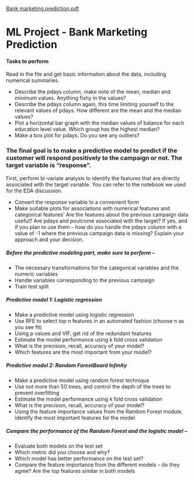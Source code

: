[Bank marketing prediction.pdf](https://github.com/git-isha/Bank-marketing-prediction/files/6818291/Bank.marketing.prediction.pdf)
# ML Project - Bank Marketing Prediction

#### Tasks to perform

Read in the file and get basic information about the data, including numerical summaries.
- Describe the pdays column, make note of the mean, median and minimum values. Anything fishy in the values?
- Describe the pdays column again, this time limiting yourself to the relevant values of pdays. How different are the mean and the median values?
- Plot a horizontal bar graph with the median values of balance for each education level value. Which group has the highest median?
- Make a box plot for pdays. Do you see any outliers?
### The final goal is to make a predictive model to predict if the customer will respond positively to the campaign or not. The target variable is “response”.

First, perform bi-variate analysis to identify the features that are directly associated with the target variable. You can refer to the notebook we used for the EDA discussion.
- Convert the response variable to a convenient form
- Make suitable plots for associations with numerical features and categorical features’ Are the features about the previous campaign data useful? Are pdays and poutcome associated with the target? 
If yes, and if you plan to use them – how do you handle the pdays column with a value of -1 where the previous campaign data is missing? Explain your approach and your decision.

##### Before the predictive modeling part, make sure to perform –
- The necessary transformations for the categorical variables and the numeric variables
- Handle variables corresponding to the previous campaign
- Train test split

##### Predictive model 1: Logistic regression
- Make a predictive model using logistic regression
- Use RFE to select top n features in an automated fashion (choose n as you see fit)
- Using p values and VIF, get rid of the redundant features
- Estimate the model performance using k fold cross validation
- What is the precision, recall, accuracy of your model?
- Which features are the most important from your model?

##### Predictive model 2: Random ForestBoard Infinity
- Make a predictive model using random forest technique
- Use not more than 50 trees, and control the depth of the trees to prevent overfitting
- Estimate the model performance using k fold cross validation
- What is the precision, recall, accuracy of your model?
- Using the feature importance values from the Random Forest module, identify the most important features for the model

##### Compare the performance of the Random Forest and the logistic model –
- Evaluate both models on the test set
- Which metric did you choose and why?
- Which model has better performance on the test set? 
- Compare the feature importance from the different models – do they agree? Are the top features similar in both models
